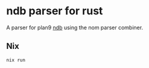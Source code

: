 # ndb parser for rust

A parser for plan9 [ndb](https://plan9.io/magic/man2html/8/ndb) using the nom parser combiner.
## Nix

```sh
nix run
```
